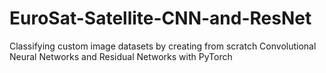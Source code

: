 # EuroSat-Satellite-CNN-and-ResNet
Classifying custom image datasets by creating from scratch Convolutional Neural Networks and Residual Networks with PyTorch
